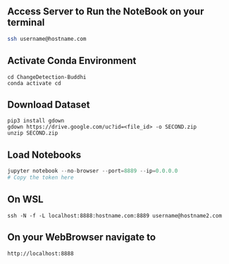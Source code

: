 ## Access Server to Run the NoteBook on your terminal
```bash
ssh username@hostname.com
```
## Activate Conda Environment
```
cd ChangeDetection-Buddhi
conda activate cd
```
## Download Dataset
```
pip3 install gdown
gdown https://drive.google.com/uc?id=<file_id> -o SECOND.zip
unzip SECOND.zip
```
## Load Notebooks
```python
jupyter notebook --no-browser --port=8889 --ip=0.0.0.0
# Copy the token here
```
## On WSL
```
ssh -N -f -L localhost:8888:hostname.com:8889 username@hostname2.com
```
## On your WebBrowser navigate to
```
http://localhost:8888
```
